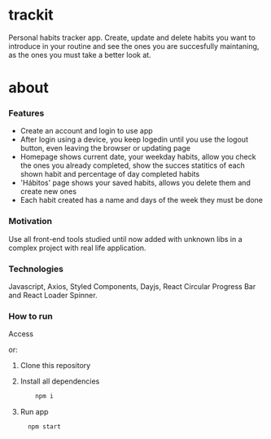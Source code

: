 # trackit
Personal habits tracker app. Create, update and delete habits you want to introduce in your routine and see the ones you are succesfully maintaning, as the ones you must take a better look at. 

# about
<h3>Features</h3>

  * Create an account and login to use app
  * After login using a device, you keep logedin until you use the logout button, even leaving the browser or updating page
  * Homepage shows current date, your weekday habits, allow you check the ones you already completed, show the succes statitics of each shown habit and percentage of day completed habits  
  * 'Hábitos' page shows your saved habits, allows you delete them and create new ones 
  * Each habit created has a name and days of the week they must be done

<h3>Motivation</h3>

  Use all front-end tools studied until now added with unknown libs in a complex project with real life application.

<h3>Technologies</h3>

  Javascript, Axios, Styled Components, Dayjs, React Circular Progress Bar and React Loader Spinner. 

<h3>How to run</h3>

  Access 
  
  or:

  1. Clone this repository
  2. Install all dependencies
  
       ```bash
           npm i
        ```
      
  3. Run app
  
      ```bash
        npm start
      ```
